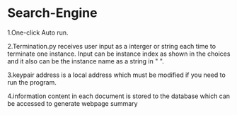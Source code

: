 # Search-Engine

1.One-click Auto run.

2.Termination.py receives user input as a interger or string each time to terminate one instance. Input can be instance index as shown in the choices and it also can be the instance name as a string in " ".

3.keypair address is a local address which must be modified if you need to run the program.

4.information content in each document is stored to the database which can be accessed to generate webpage summary
      
